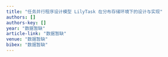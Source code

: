 ```yaml
---
title: "任务并行程序设计模型 LilyTask 在分布存储环境下的设计与实现"
authors: []
authors-key: []
year: "数据暂缺"
article-link: "数据暂缺"
venue: "数据暂缺"
bibex: "数据暂缺"
---
```

